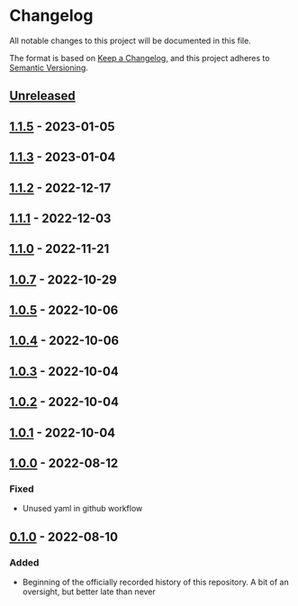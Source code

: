 # Changelog

All notable changes to this project will be documented in this file.

The format is based on [Keep a Changelog](https://keepachangelog.com/en/1.0.0/),
and this project adheres to [Semantic Versioning](https://semver.org/spec/v2.0.0.html).

<!--
Types of Changes:
 - `Added` for new features.
 - `Changed` for changes in existing functionality.
 - `Deprecated` for soon-to-be removed features.
 - `Removed` for now removed features.
 - `Fixed` for any bug fixes.
 - `Security` in case of vulnerabilities.
-->

## [Unreleased]

## [1.1.5] - 2023-01-05

## [1.1.3] - 2023-01-04

## [1.1.2] - 2022-12-17

## [1.1.1] - 2022-12-03

## [1.1.0] - 2022-11-21

## [1.0.7] - 2022-10-29

## [1.0.5] - 2022-10-06

## [1.0.4] - 2022-10-06

## [1.0.3] - 2022-10-04

## [1.0.2] - 2022-10-04

## [1.0.1] - 2022-10-04

## [1.0.0] - 2022-08-12

### Fixed

-   Unused yaml in github workflow

## [0.1.0] - 2022-08-10

### Added

-   Beginning of the officially recorded history of this repository. A bit of an oversight, but better late than never

[Unreleased]: https://github.com/KnightHacks/knighthacks_users/compare/1.1.5...HEAD

[1.1.5]: https://github.com/KnightHacks/knighthacks_users/compare/1.1.3...1.1.5

[1.1.3]: https://github.com/KnightHacks/knighthacks_users/compare/1.1.2...1.1.3

[1.1.2]: https://github.com/KnightHacks/knighthacks_users/compare/1.1.1...1.1.2

[1.1.1]: https://github.com/KnightHacks/knighthacks_users/compare/1.1.0...1.1.1

[1.1.0]: https://github.com/KnightHacks/knighthacks_users/compare/1.0.7...1.1.0

[1.0.7]: https://github.com/KnightHacks/knighthacks_users/compare/1.0.5...1.0.7

[1.0.5]: https://github.com/KnightHacks/knighthacks_users/compare/1.0.4...1.0.5

[1.0.4]: https://github.com/KnightHacks/knighthacks_users/compare/1.0.3...1.0.4

[1.0.3]: https://github.com/KnightHacks/knighthacks_users/compare/1.0.2...1.0.3

[1.0.2]: https://github.com/KnightHacks/knighthacks_users/compare/1.0.1...1.0.2

[1.0.1]: https://github.com/KnightHacks/knighthacks_users/compare/1.0.0...1.0.1

[1.0.0]: https://github.com/KnightHacks/knighthacks_users/compare/0.1.0...1.0.0

[0.1.0]: https://github.com/KnightHacks/knighthacks_users/compare/c3f06c750c0a74853b9734f819c573b671859df6...0.1.0

